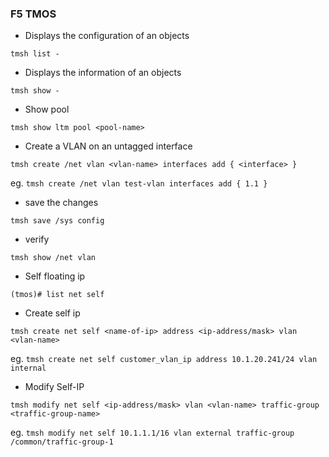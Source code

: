 ### F5 TMOS


* Displays the configuration of an objects 

`tmsh list - `

* Displays the information of an objects

`tmsh show -`

* Show pool

`tmsh show ltm pool <pool-name>`

* Create a VLAN on an untagged interface 

`tmsh create /net vlan <vlan-name> interfaces add { <interface> }`

eg. 
`tmsh create /net vlan test-vlan interfaces add { 1.1 }`

* save the changes 

`tmsh save /sys config` 

* verify 

`tmsh show /net vlan `

* Self floating ip

`(tmos)# list net self `    

* Create self ip 

`tmsh create net self <name-of-ip> address <ip-address/mask> vlan <vlan-name>`

eg. `tmsh create net self customer_vlan_ip address 10.1.20.241/24 vlan internal`

* Modify Self-IP

`tmsh modify net self <ip-address/mask> vlan <vlan-name> traffic-group <traffic-group-name>`

eg. `tmsh modify net self 10.1.1.1/16 vlan external traffic-group /common/traffic-group-1`



